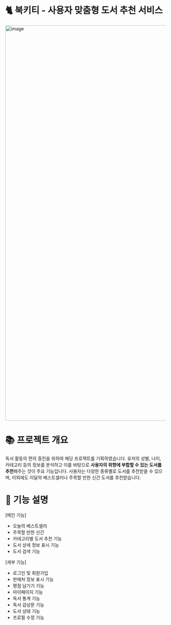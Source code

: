 # 🐈 북키티 - 사용자 맞춤형 도서 추천 서비스
<img width="1243" alt="image" src="https://github.com/Kuu1208/capstone_frontend/assets/130426876/fde9a221-5dc8-4e86-86f1-ddb66e6ba379">

# 📚 프로젝트 개요
독서 활동의 편의 증진을 위하여 해당 프로젝트를 기획하였습니다. 유저의 성별, 나이, 카테고리 등의 정보를 분석하고 이를 바탕으로 **사용자의 취향에 부합할 수 있는 도서를 추천**해주는 것이 주요 기능입니다. 사용자는 다양한 종류별로 도서를 추천받을 수 있으며, 이외에도 이달의 베스트셀러나 주목할 만한 신간 도서를 추천받습니다.

# 📑 기능 설명
[메인 기능]
- 오늘의 베스트셀러
- 주목할 만한 신간
- 카테고리별 도서 추천 기능
- 도서 상세 정보 표시 기능
- 도서 검색 기능

[세부 기능]
- 로그인 및 회원가입
- 판매처 정보 표시 기능
- 평점 남기기 기능
- 마이페이지 기능
- 독서 통계 기능
- 독서 감상문 기능
- 도서 상태 기능
- 프로필 수정 기능


